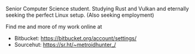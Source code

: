 Senior Computer Science student. Studying Rust and Vulkan and eternally seeking the perfect Linux setup. (Also seeking employment)

Find me and more of my work online at

- Bitbucket: https://bitbucket.org/account/settings/
- Sourcehut: https://sr.ht/~metroidhunter_/

